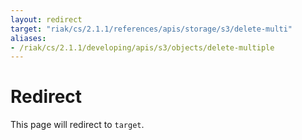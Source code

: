 ```yaml
---
layout: redirect
target: "riak/cs/2.1.1/references/apis/storage/s3/delete-multi"
aliases:
- /riak/cs/2.1.1/developing/apis/s3/objects/delete-multiple
---
```


# Redirect

This page will redirect to `target`.
